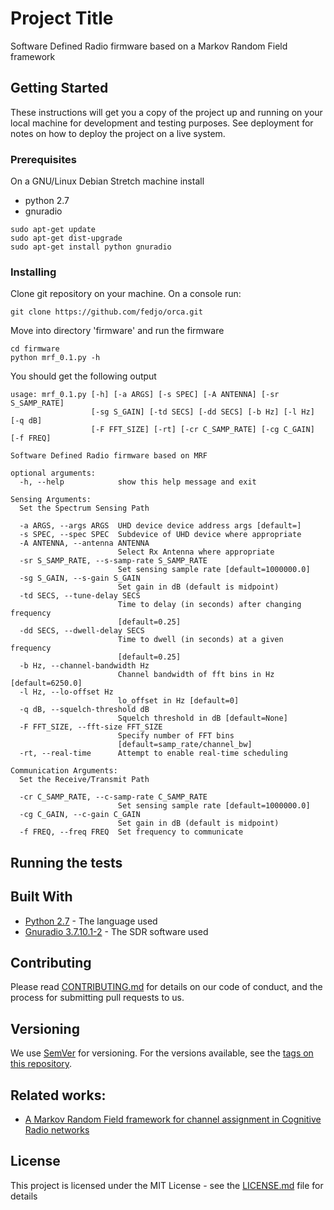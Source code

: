 # Project Title

Software Defined Radio firmware based on a Markov Random Field framework

## Getting Started

These instructions will get you a copy of the project up and running on your local machine for development and testing purposes. See deployment for notes on how to deploy the project on a live system.

### Prerequisites

On a GNU/Linux Debian Stretch machine install

* python 2.7
* gnuradio

```
sudo apt-get update
sudo apt-get dist-upgrade
sudo apt-get install python gnuradio
```

### Installing

Clone git repository on your machine.
On a console run:

```
git clone https://github.com/fedjo/orca.git
```

Move into directory 'firmware' and run
the firmware

```
cd firmware
python mrf_0.1.py -h
```

You should get the following output


```
usage: mrf_0.1.py [-h] [-a ARGS] [-s SPEC] [-A ANTENNA] [-sr S_SAMP_RATE]
                  [-sg S_GAIN] [-td SECS] [-dd SECS] [-b Hz] [-l Hz] [-q dB]
                  [-F FFT_SIZE] [-rt] [-cr C_SAMP_RATE] [-cg C_GAIN] [-f FREQ]

Software Defined Radio firmware based on MRF

optional arguments:
  -h, --help            show this help message and exit

Sensing Arguments:
  Set the Spectrum Sensing Path

  -a ARGS, --args ARGS  UHD device device address args [default=]
  -s SPEC, --spec SPEC  Subdevice of UHD device where appropriate
  -A ANTENNA, --antenna ANTENNA
                        Select Rx Antenna where appropriate
  -sr S_SAMP_RATE, --s-samp-rate S_SAMP_RATE
                        Set sensing sample rate [default=1000000.0]
  -sg S_GAIN, --s-gain S_GAIN
                        Set gain in dB (default is midpoint)
  -td SECS, --tune-delay SECS
                        Time to delay (in seconds) after changing frequency
                        [default=0.25]
  -dd SECS, --dwell-delay SECS
                        Time to dwell (in seconds) at a given frequency
                        [default=0.25]
  -b Hz, --channel-bandwidth Hz
                        Channel bandwidth of fft bins in Hz [default=6250.0]
  -l Hz, --lo-offset Hz
                        lo_offset in Hz [default=0]
  -q dB, --squelch-threshold dB
                        Squelch threshold in dB [default=None]
  -F FFT_SIZE, --fft-size FFT_SIZE
                        Specify number of FFT bins
                        [default=samp_rate/channel_bw]
  -rt, --real-time      Attempt to enable real-time scheduling

Communication Arguments:
  Set the Receive/Transmit Path

  -cr C_SAMP_RATE, --c-samp-rate C_SAMP_RATE
                        Set sensing sample rate [default=1000000.0]
  -cg C_GAIN, --c-gain C_GAIN
                        Set gain in dB (default is midpoint)
  -f FREQ, --freq FREQ  Set frequency to communicate

```

## Running the tests


## Built With

* [Python 2.7](https://www.python.org/download/releases/2.7/) - The language used
* [Gnuradio 3.7.10.1-2](https://www.gnuradio.org/) - The SDR software used

## Contributing

Please read [CONTRIBUTING.md](https://gist.github.com/PurpleBooth/b24679402957c63ec426) for details on our code of conduct, and the process for submitting pull requests to us.

## Versioning

We use [SemVer](http://semver.org/) for versioning. For the versions available, see the [tags on this repository](https://github.com/fedjo/orca/tags).

## Related works:

 * [A Markov Random Field framework for channel assignment in Cognitive Radio networks](https://ieeexplore.ieee.org/document/6197617/)

## License

This project is licensed under the MIT License - see the [LICENSE.md](LICENSE.md) file for details
